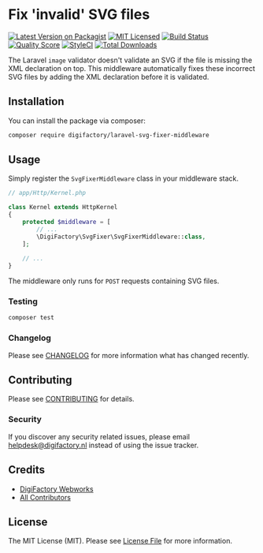 # Fix 'invalid' SVG files

[![Latest Version on Packagist](https://img.shields.io/packagist/v/digifactory/laravel-svg-fixer-middleware.svg?style=flat-square)](https://packagist.org/packages/digifactory/laravel-svg-fixer-middleware)
[![MIT Licensed](https://img.shields.io/github/license/digifactory/laravel-svg-fixer-middleware?style=flat-square)](LICENSE.md)
[![Build Status](https://img.shields.io/travis/digifactory/laravel-svg-fixer-middleware/master?style=flat-square)](https://travis-ci.org/digifactory/laravel-svg-fixer-middleware)
[![Quality Score](https://img.shields.io/scrutinizer/g/digifactory/laravel-svg-fixer-middleware/master?style=flat-square)](https://scrutinizer-ci.com/g/digifactory/laravel-svg-fixer-middleware)
[![StyleCI](https://styleci.io/repos/217690645/shield?branch=master)](https://styleci.io/repos/217690645)
[![Total Downloads](https://img.shields.io/packagist/dt/digifactory/laravel-svg-fixer-middleware.svg?style=flat-square)](https://packagist.org/packages/digifactory/laravel-svg-fixer-middleware)

The Laravel `image` validator doesn't validate an SVG if the file is missing the XML declaration on top. This middleware automatically fixes these incorrect SVG files by adding the XML declaration before it is validated.

## Installation

You can install the package via composer:

```bash
composer require digifactory/laravel-svg-fixer-middleware
```

## Usage
Simply register the `SvgFixerMiddleware` class in your middleware stack.
``` php
// app/Http/Kernel.php

class Kernel extends HttpKernel
{
    protected $middleware = [
        // ...
        \DigiFactory\SvgFixer\SvgFixerMiddleware::class,
    ];
    
    // ...
}
```

The middleware only runs for `POST` requests containing SVG files.

### Testing

``` bash
composer test
```

### Changelog

Please see [CHANGELOG](CHANGELOG.md) for more information what has changed recently.

## Contributing

Please see [CONTRIBUTING](CONTRIBUTING.md) for details.

### Security

If you discover any security related issues, please email helpdesk@digifactory.nl instead of using the issue tracker.

## Credits

- [DigiFactory Webworks](https://github.com/digifactory)
- [All Contributors](../../contributors)

## License

The MIT License (MIT). Please see [License File](LICENSE.md) for more information.
